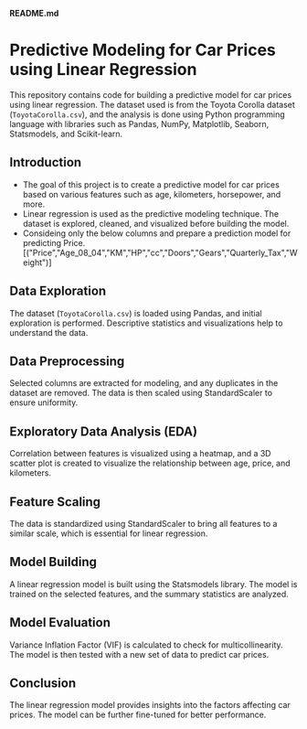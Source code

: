 **README.md**

# Predictive Modeling for Car Prices using Linear Regression

This repository contains code for building a predictive model for car prices using linear regression. The dataset used is from the Toyota Corolla dataset (`ToyotaCorolla.csv`), and the analysis is done using Python programming language with libraries such as Pandas, NumPy, Matplotlib, Seaborn, Statsmodels, and Scikit-learn.

## Introduction

* The goal of this project is to create a predictive model for car prices based on various features such as age, kilometers, horsepower, and more.
* Linear regression is used as the predictive modeling technique. The dataset is explored, cleaned, and visualized before building the model.
* Consideing only the below columns and prepare a prediction model for predicting Price.
[("Price","Age_08_04","KM","HP","cc","Doors","Gears","Quarterly_Tax","Weight")]

## Data Exploration

The dataset (`ToyotaCorolla.csv`) is loaded using Pandas, and initial exploration is performed. Descriptive statistics and visualizations help to understand the data.

## Data Preprocessing

Selected columns are extracted for modeling, and any duplicates in the dataset are removed. The data is then scaled using StandardScaler to ensure uniformity.

## Exploratory Data Analysis (EDA)

Correlation between features is visualized using a heatmap, and a 3D scatter plot is created to visualize the relationship between age, price, and kilometers.

## Feature Scaling

The data is standardized using StandardScaler to bring all features to a similar scale, which is essential for linear regression.

## Model Building

A linear regression model is built using the Statsmodels library. The model is trained on the selected features, and the summary statistics are analyzed.

## Model Evaluation

Variance Inflation Factor (VIF) is calculated to check for multicollinearity. The model is then tested with a new set of data to predict car prices.

## Conclusion

The linear regression model provides insights into the factors affecting car prices. The model can be further fine-tuned for better performance.
